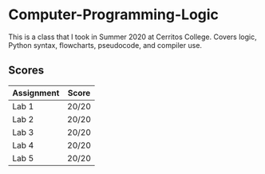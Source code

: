 # Computer-Programming-Logic
This is a class that I took in Summer 2020 at Cerritos College. Covers logic, Python syntax, flowcharts, pseudocode, and compiler use.

## Scores
| Assignment | Score |
| ---------- | ----- |
| Lab 1 | 20/20 |
| Lab 2 | 20/20 |
| Lab 3 | 20/20 |
| Lab 4 | 20/20 |
| Lab 5 | 20/20 |
